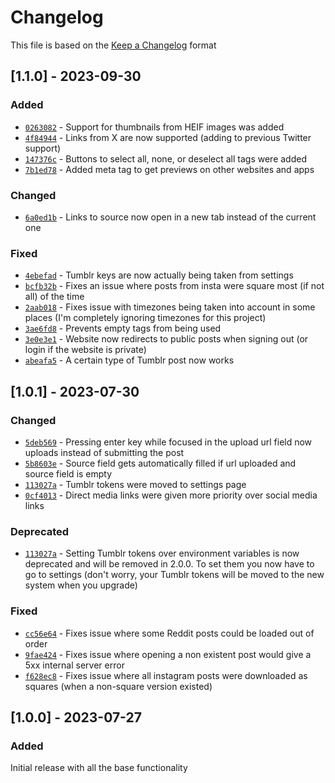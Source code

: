 # Changelog

This file is based on the [Keep a Changelog](https://keepachangelog.com/en/1.0.0/) format

## [1.1.0] - 2023-09-30

### Added

- [`0263082`](https://github.com/ArchGryphon9362/art-downloader/commit/026308204b272bc0668eb386d71cfe7e930140a3) - Support for thumbnails from HEIF images was added
- [`4f84944`](https://github.com/ArchGryphon9362/art-downloader/commit/4f84944ba1287fd745c908b7f6fbcda29ff3583f) - Links from X are now supported (adding to previous Twitter support)
- [`147376c`](https://github.com/ArchGryphon9362/art-downloader/commit/147376cd12352cc4cd3096f0f038d404cfcb6e20) - Buttons to select all, none, or deselect all tags were added
- [`7b1ed78`](https://github.com/ArchGryphon9362/art-downloader/commit/7b1ed785d5bdfdcab2cc28515d9bc21522e74bc3) - Added meta tag to get previews on other websites and apps

### Changed

- [`6a0ed1b`](https://github.com/ArchGryphon9362/art-downloader/commit/6a0ed1b9131b23bd99702cf7ea1e86877468cdc1) - Links to source now open in a new tab instead of the current one

### Fixed

- [`4ebefad`](https://github.com/ArchGryphon9362/art-downloader/commit/4ebefad610ac3fdcff64a2db70ba5d9cde2ea00e) - Tumblr keys are now actually being taken from settings
- [`bcfb32b`](https://github.com/ArchGryphon9362/art-downloader/commit/bcfb32bb34e71a7d80bd1e33d202ff0549ced646) - Fixes an issue where posts from insta were square most (if not all) of the time
- [`2aab018`](https://github.com/ArchGryphon9362/art-downloader/commit/2aab0184ed3751b43b0bb9816d6a7ed2671f378b) - Fixes issue with timezones being taken into account in some places (I'm completely ignoring timezones for this project)
- [`3ae6fd8`](https://github.com/ArchGryphon9362/art-downloader/commit/3ae6fd8de02f5440127f3b4f34d0acb79b5ea0a2) - Prevents empty tags from being used
- [`3e0e3e1`](https://github.com/ArchGryphon9362/art-downloader/commit/3e0e3e17db2b9f671a9b89d6027b7f67651fdc2a) - Website now redirects to public posts when signing out (or login if the website is private)
- [`abeafa5`](https://github.com/ArchGryphon9362/art-downloader/commit/abeafa53ff766c0813319e0e4ea4663f4a4eb284) - A certain type of Tumblr post now works

## [1.0.1] - 2023-07-30

### Changed

- [`5deb569`](https://github.com/ArchGryphon9362/art-downloader/commit/5deb569fb9d5b12eb11d55701814bd04922eaaab) - Pressing enter key while focused in the upload url field now uploads instead of submitting the post
- [`5b8603e`](https://github.com/ArchGryphon9362/art-downloader/commit/5b8603ee4d62004a787fed71e8e8d6d449d47985) - Source field gets automatically filled if url uploaded and source field is empty
- [`113027a`](https://github.com/ArchGryphon9362/art-downloader/commit/113027a0f51409d76b09b730fceb09ebee4575ef) - Tumblr tokens were moved to settings page
- [`0cf4013`](https://github.com/ArchGryphon9362/art-downloader/commit/0cf40131bd75c45ff9c038d4c4ed4fd2fd07dffb) - Direct media links were given more priority over social media links

### Deprecated

- [`113027a`](https://github.com/ArchGryphon9362/art-downloader/commit/113027a0f51409d76b09b730fceb09ebee4575ef) - Setting Tumblr tokens over environment variables is now deprecated and will be removed in 2.0.0. To set them you now have to go to settings (don't worry, your Tumblr tokens will be moved to the new system when you upgrade)

### Fixed

- [`cc56e64`](https://github.com/ArchGryphon9362/art-downloader/commit/cc56e64b57d790bfd39d5df1ee7ec8874aac4d89) - Fixes issue where some Reddit posts could be loaded out of order
- [`9fae424`](https://github.com/ArchGryphon9362/art-downloader/commit/9fae424353bc475fd7a302f3564e1f1b36809a94) - Fixes issue where opening a non existent post would give a 5xx internal server error
- [`f628ec8`](https://github.com/ArchGryphon9362/art-downloader/commit/f628ec856e4d184e12be1c65a7f07189d9e26d7e) - Fixes issue where all instagram posts were downloaded as squares (when a non-square version existed)

## [1.0.0] - 2023-07-27

### Added

Initial release with all the base functionality
